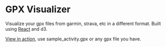 # GPX Visualizer
Visualize your gpx files from garmin, strava, etc in a different format.
Built using [React](https://facebook.github.io/react/) and d3.

[View in action](https://akadouri.github.io/gpx-visualizer/), use sample_activity.gpx or any gpx file you have.
